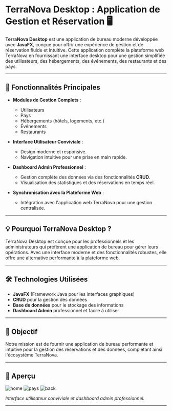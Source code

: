 # TerraNova Desktop : Application de Gestion et Réservation 🖥️

**TerraNova Desktop** est une application de bureau moderne développée avec **JavaFX**, conçue pour offrir une expérience de gestion et de réservation fluide et intuitive. Cette application complète la plateforme web TerraNova en fournissant une interface desktop pour une gestion simplifiée des utilisateurs, des hébergements, des événements, des restaurants et des pays.

---

## 🚀 Fonctionnalités Principales

- **Modules de Gestion Complets** :
  - Utilisateurs
  - Pays
  - Hébergements (hôtels, logements, etc.)
  - Événements
  - Restaurants

- **Interface Utilisateur Conviviale** :
  - Design moderne et responsive.
  - Navigation intuitive pour une prise en main rapide.

- **Dashboard Admin Professionnel** :
  - Gestion complète des données via des fonctionnalités **CRUD**.
  - Visualisation des statistiques et des réservations en temps réel.

- **Synchronisation avec la Plateforme Web** :
  - Intégration avec l'application web TerraNova pour une gestion centralisée.

---

## 💡 Pourquoi TerraNova Desktop ?

TerraNova Desktop est conçue pour les professionnels et les administrateurs qui préfèrent une application de bureau pour gérer leurs opérations. Avec une interface moderne et des fonctionnalités robustes, elle offre une alternative performante à la plateforme web.

---

## 🛠 Technologies Utilisées

- **JavaFX** (Framework Java pour les interfaces graphiques)
- **CRUD** pour la gestion des données
- **Base de données** pour le stockage des informations
- **Dashboard Admin** professionnel et facile à utiliser

---

## 🌟 Objectif

Notre mission est de fournir une application de bureau performante et intuitive pour la gestion des réservations et des données, complétant ainsi l'écosystème TerraNova.

---

## 📸 Aperçu


![home](https://github.com/CherifChebbi/Pidev_Desktop/assets/101277386/6e1ef4ed-6d31-4af7-b4f7-05c189cdab2e)
![pays](https://github.com/CherifChebbi/Pidev_Desktop/assets/101277386/887655b5-663e-4d8c-8509-eacbdf77721e)
![back](https://github.com/CherifChebbi/Pidev_Desktop/assets/101277386/9120bbf1-baeb-4085-a1da-3e9faf0e8ef8)

*Interface utilisateur conviviale et dashboard admin professionnel.*

---
